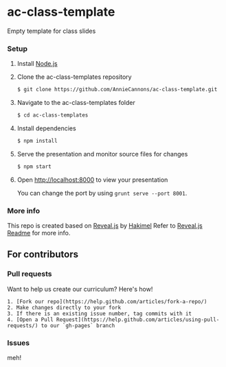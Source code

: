 # ac-class-template
Empty template for class slides

### Setup

1. Install [Node.js](http://nodejs.org/)

2. Clone the ac-class-templates repository
   ```sh
   $ git clone https://github.com/AnnieCannons/ac-class-template.git
   ```

3. Navigate to the ac-class-templates folder
   ```sh
   $ cd ac-class-templates
   ```

4. Install dependencies
   ```sh
   $ npm install
   ```

5. Serve the presentation and monitor source files for changes
   ```sh
   $ npm start
   ```

6. Open <http://localhost:8000> to view your presentation

   You can change the port by using `grunt serve --port 8001`.


  ### More info

  This repo is created based on [Reveal.js](https://github.com/hakimel/reveal.js) by [Hakimel](https://github.com/hakimel)
  Refer to [Reveal.js Readme](https://github.com/hakimel/reveal.js#revealjs-) for more info.

  ## For contributors

  ### Pull requests

  Want to help us create our curriculum? Here's how!

    1. [Fork our repo](https://help.github.com/articles/fork-a-repo/)
    2. Make changes directly to your fork
    3. If there is an existing issue number, tag commits with it
    4. [Open a Pull Request](https://help.github.com/articles/using-pull-requests/) to our `gh-pages` branch

  ### Issues

  meh!
